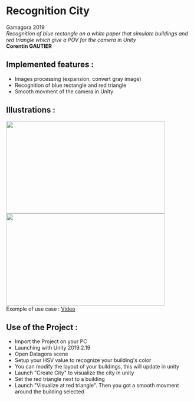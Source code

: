 # Recognition City
Gamagora 2019<br>
<em>Recognition of blue rectangle on a white paper that simulate buildings and red triangle which give a POV for the camera in Unity </em><br>
**Corentin GAUTIER**

## Implemented features :
- Images processing (expansion, convert gray image)
- Recognition of blue rectangle and red triangle 
- Smooth movment of the camera in Unity 

## Illustrations : 


<img src="https://github.com/VCityTeam/DatAgora/blob/master/Pictures/Doc/CaptureMire.PNG" width="430" height="250" /> <img src="https://github.com/VCityTeam/DatAgora/blob/master/Pictures/Doc/CaptureMire2.PNG" width="430" height="250" /><br>
Exemple of use case : [Video](https://www.youtube.com/watch?v=AbVM-ZPWpCQ)
## Use of the Project :
- Import the Project on your PC
- Launching with Unity 2019.2.19
- Open Datagora scene
- Setup your HSV value to recognize your building's color
- You can modify the layout of your buildings, this will update in unity
- Launch "Create City" to visualize the city in unity
- Set the red triangle next to a building
- Launch "Visualize at red triangle". Then you got a smooth movment around the building selected
